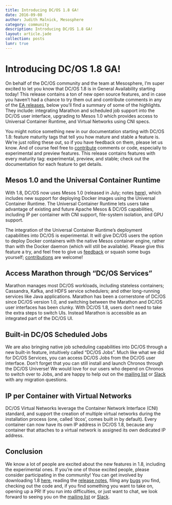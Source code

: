 ```yaml
---
title: Introducing DC/OS 1.8 GA!
date: 2016-09-08
author: Judith Malnick, Mesosphere
category: community
description: Introducing DC/OS 1.8 GA!
layout: article.jade
collection: posts
lunr: true
---
```

# Introducing DC/OS 1.8 GA!

On behalf of the DC/OS community and the team at Mesosphere, I’m super excited to let you know that DC/OS 1.8 is in General Availability starting today! This release contains a ton of new open source features, and in case you haven’t had a chance to try them out and contribute comments in any of the [EA releases][releases], below you’ll find a summary of some of the highlights. They include: integrating Marathon and scheduled job support into the DC/OS user interface, upgrading to Mesos 1.0 which provides access to Universal Container Runtime, and Virtual Networks using CNI specs.

You might notice something new in our documentation starting with DC/OS 1.8: feature maturity tags that tell you how mature and stable a feature is. We’re just rolling these out, so if you have feedback on them, please let us know. And of course feel free to [contribute][contribute] comments or code, especially to experimental and preview features. This release contains features with every maturity tag: experimental, preview, and stable; check out the documentation for each feature to get details.

## Mesos 1.0 and the Universal Container Runtime

With 1.8, DC/OS now uses Mesos 1.0 (released in July; notes [here][mesos-1]), which includes new support for deploying Docker images using the Universal Container Runtime. The Universal Container Runtime lets users take advantage of existing and future Apache Mesos & DC/OS capabilities, including IP per container with CNI support, file-system isolation, and GPU support.

The integration of the Universal Container Runtime’s deployment capabilities into DC/OS is experimental. It will give DC/OS users the option to deploy Docker containers with the native Mesos container engine, rather than with the Docker daemon (which will still be available). Please give this feature a try, and feel free to give us [feedback][jira] or squash some bugs yourself; [contributions][contribute] are welcome!

## Access Marathon through “DC/OS Services”

Marathon manages most DC/OS workloads, including stateless containers; Cassandra, Kafka, and HDFS service schedulers; and other long-running services like Java applications. Marathon has been a cornerstone of DC/OS since DC/OS version 1.0, and switching between the Marathon and DC/OS user interfaces has been clunky. With DC/OS 1.8, users don’t need to take the extra steps to switch UIs. Instead Marathon is accessible as an integrated part of the DC/OS UI.

## Built-in DC/OS Scheduled Jobs

We are also bringing native job scheduling capabilities into DC/OS through a new built-in feature, intuitively called “DC/OS Jobs”. Much like what we did for DC/OS Services, you can access DC/OS Jobs from the DC/OS user interface. Don’t forget that you can still install and launch Chronos through the DC/OS Universe! We would love for our users who depend on Chronos to switch over to Jobs, and are happy to help out on the [mailing list][mailing-list] or [Slack][slack] with any migration questions.

## IP per Container with Virtual Networks

DC/OS Virtual Networks leverage the Container Network Interface (CNI) standard, and support the creation of multiple virtual networks during the installation process (one, called ‘dcos’, comes built in by default). Every container can now have its own IP address in DC/OS 1.8, because any container that attaches to a virtual network is assigned its own dedicated IP address.

## Conclusion

We know a lot of people are excited about the new features in 1.8, including the experimental ones. If you’re one of those excited people, please consider participating in the community! You can get involved by downloading 1.8 [here][releases], reading the [release notes][release-notes], filing any [bugs][jira] you find, checking out the code and, if you find something you want to take on, opening up a PR! If you run into difficulties, or just want to chat, we look forward to seeing you on the [mailing list][mailing-list] or [Slack][slack].

[releases]: https://dcos.io/releases/
[contribute]: https://dcos.io/contribute/
[mesos-1]: https://issues.apache.org/jira/secure/ReleaseNote.jspa?projectId=12311242&version=12324944
[jira]: https://jira.dcos.io/secure/Dashboard.jspa
[mailing-list]: https://groups.google.com/a/dcos.io/d/forum/users
[slack]: http://chat.dcos.io/
[release-notes]: https://dcos.io/releases/1.8.4/
